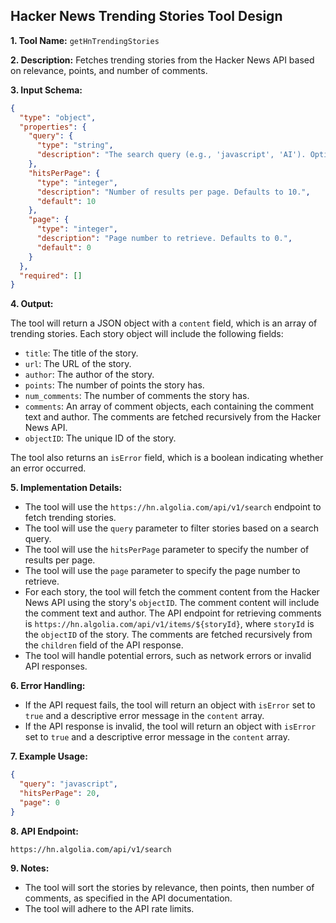 ## Hacker News Trending Stories Tool Design

**1. Tool Name:** `getHnTrendingStories`

**2. Description:** Fetches trending stories from the Hacker News API based on
relevance, points, and number of comments.

**3. Input Schema:**

```json
{
  "type": "object",
  "properties": {
    "query": {
      "type": "string",
      "description": "The search query (e.g., 'javascript', 'AI'). Optional. If not provided, returns the most popular stories."
    },
    "hitsPerPage": {
      "type": "integer",
      "description": "Number of results per page. Defaults to 10.",
      "default": 10
    },
    "page": {
      "type": "integer",
      "description": "Page number to retrieve. Defaults to 0.",
      "default": 0
    }
  },
  "required": []
}
```

**4. Output:**

The tool will return a JSON object with a `content` field, which is an array of
trending stories. Each story object will include the following fields:

- `title`: The title of the story.
- `url`: The URL of the story.
- `author`: The author of the story.
- `points`: The number of points the story has.
- `num_comments`: The number of comments the story has.
- `comments`: An array of comment objects, each containing the comment text and
  author. The comments are fetched recursively from the Hacker News API.
- `objectID`: The unique ID of the story.

The tool also returns an `isError` field, which is a boolean indicating whether
an error occurred.

**5. Implementation Details:**

- The tool will use the `https://hn.algolia.com/api/v1/search` endpoint to fetch
  trending stories.
- The tool will use the `query` parameter to filter stories based on a search
  query.
- The tool will use the `hitsPerPage` parameter to specify the number of results
  per page.
- The tool will use the `page` parameter to specify the page number to retrieve.
- For each story, the tool will fetch the comment content from the Hacker News
  API using the story's `objectID`. The comment content will include the comment
  text and author. The API endpoint for retrieving comments is
  `https://hn.algolia.com/api/v1/items/${storyId}`, where `storyId` is the
  `objectID` of the story. The comments are fetched recursively from the
  `children` field of the API response.
- The tool will handle potential errors, such as network errors or invalid API
  responses.

**6. Error Handling:**

- If the API request fails, the tool will return an object with `isError` set to
  `true` and a descriptive error message in the `content` array.
- If the API response is invalid, the tool will return an object with `isError`
  set to `true` and a descriptive error message in the `content` array.

**7. Example Usage:**

```json
{
  "query": "javascript",
  "hitsPerPage": 20,
  "page": 0
}
```

**8. API Endpoint:**

`https://hn.algolia.com/api/v1/search`

**9. Notes:**

- The tool will sort the stories by relevance, then points, then number of
  comments, as specified in the API documentation.
- The tool will adhere to the API rate limits.
